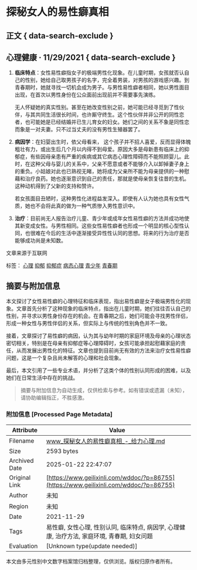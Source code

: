 # 探秘女人的易性癖真相

## 正文 { data-search-exclude }


## 心理健康 · 11/29/2021 { data-search-exclude }

1. **临床特点**：女性易性癖指女子的极端男性化现象。在儿童时期，女孩就否认自己的性别，她给自己取男孩子的名字，完全着男装，对男孩的游戏感兴趣。到青春期时，她就寻找一切机会成为男子。与男性易性癖者相同，她以男性面目出现，在首次以男性身份在公众面前出现前并不需要事先演练。

   无人怀疑她的真实性别。甚至在她改变性别之前，她可能已经寻觅到了性伙伴，与其共同生活很长时间，也许厮守终生。这个性伙伴并非公开的同性恋者，也可能她是已经结婚并已生儿育女的妇女。她们之间的关系不象是同性恋而象是一对夫妻。只不过当丈夫的没有男性生殖器罢了。

2. **病因学**：在妇婴出生时，依父母看来， 这个孩子并不招人喜爱，反而显得体魄粗壮有力，或出生后几个月以内得不到母爱。原因大多是母新患有临床上的抑郁症，有些因母亲患有严重的疾病或其它病态心理性障碍而不能照顾婴儿。此时，在这种父母与婴儿的关系中，父亲不愿意或者不能够介入以卸掉妻子身上的重负。小姑娘对此也已熟视无睹，她将成为父亲所不能为母亲提供的一种慰藉和治疗良药。她也逐渐意识到自己的责任，那就是使母亲恢复往昔的生机。这种动机得到了父新的支持和赞许。

   若女孩面目丑陋时，这种男性化进程益发深入。即使有人认为她也具有女性气质，她也不会将此真的做为一种气质惨入男性意识中。

3. **治疗**：目前尚无人报告治疗儿童、青少年或成年女性易性癖的方法并成功地使其新变成女性。与男性相同。这些女性易性癖者也形成一个明显的核心型性认同，也很难在今后的生活中逐渐接受异性性认同的思想。将来的行为治疗是否能够成功尚是未知数。

文章来源于互联网

标签： [心理](https://m.geilixinli.com/wddoc/?tag=%e5%bf%83%e7%90%86) [抑郁](https://m.geilixinli.com/wddoc/?tag=%e6%8a%91%e9%83%81) [抑郁症](https://m.geilixinli.com/wddoc/?tag=%e6%8a%91%e9%83%81%e7%97%87) [病态心理](https://m.geilixinli.com/wddoc/?tag=%e7%97%85%e6%80%81%e5%bf%83%e7%90%86) [青少年](https://m.geilixinli.com/wddoc/?tag=%e9%9d%92%e5%b0%91%e5%b9%b4) [青春期](https://m.geilixinli.com/wddoc/?tag=%e9%9d%92%e6%98%a5%e6%9c%9f)
<!-- tcd_original_link https://www.geilixinli.com/wddoc/?p=86755 -->


## 摘要与附加信息

<!-- tcd_abstract -->
本文探讨了女性易性癖的心理特征和临床表现，指出易性癖是女子极端男性化的现象。文章首先分析了这种现象的临床特点，指出在儿童时期，她们往往否认自己的性别，并寻求以男性身份存在的机会。在青春期之后，她们可能会寻找男性伴侣，形成一种女性与男性伴侣的关系，但实际上与传统的性别角色并不一致。

接着，文章探讨了易性癖的病因，认为其与幼年时期的家庭环境及母亲的心理状态密切相关，特别是在母亲有抑郁症等心理障碍时，女孩可能承担起慰藉家庭的责任，从而发展出男性化的特征。文章也提到目前尚无有效的方法来治疗女性易性癖问题，这是一个复杂且尚未解答的心理和社会现象。

最后，本文引用了一些专业术语，并分析了这类个体的性别认同形成的困难，以及她们在日常生活中存在的挑战。
<!-- tcd_abstract_end -->

> 摘要与附加信息为自动生成，仅供检索与参考。如有错误或遗漏（未知），请协助编辑指正，不胜感激。

### 附加信息 [Processed Page Metadata]

| Attribute       | Value                                  |
|-----------------|----------------------------------------|
| Filename        | www_探秘女人的易性癖真相_-_给力心理.md                             |
| Size            | 2593 bytes                           |
| Archived Date   | 2025-01-22 22:47:07                             |
| Original Link   | [https://www.geilixinli.com/wddoc/?p=86755](https://www.geilixinli.com/wddoc/?p=86755)                       |
| Author          | 未知                               |
| Region          | 未知                               |
| Date            | 2021-11-29                                 |
| Tags            | 易性癖, 女性心理, 性别认同, 临床特点, 病因学, 心理健康, 治疗方法, 家庭环境, 青春期, 妇女问题                                 |
| Evaluation            | [Unknown type(update needed)]                                 |
<!-- tcd_table_end -->

本文由多元性别中文数字档案馆归档整理，仅供浏览。版权归原作者所有。
